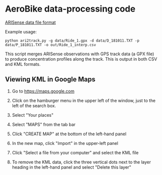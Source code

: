 # AeroBike data-processing code

[ARISense data file format](https://arisense.io/docs/api#data-format)

Example usage:
```
python ari2track.py -g data/Ride_1.gpx -d data/D_181011.TXT -p data/P_181011.TXT -o out/Ride_1_interp.csv
```

This script merges ARISense observations with GPS track data (a GPX file) to produce concentration profiles along the track. This is output in both CSV and KML formats.

## Viewing KML in Google Maps

1. Go to https://maps.google.com

2. Click on the hamburger menu in the upper left of the window, just to the left of the search box.

3. Select "Your places"

4. Select "MAPS" from the tab bar

5. Click "CREATE MAP" at the bottom of the left-hand panel

6. In the new map, click "Import" in the upper-left panel

7. Click "Select a file from your computer" and select the KML file

8. To remove the KML data, click the three vertical dots next to the layer heading in the left-hand panel and select "Delete this layer"
